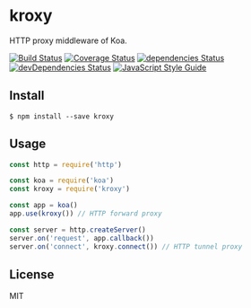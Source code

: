 # kroxy
HTTP proxy middleware of Koa.

[![Build Status](https://travis-ci.org/Gerhut/kroxy.svg?branch=master)](https://travis-ci.org/Gerhut/kroxy)
[![Coverage Status](https://coveralls.io/repos/github/Gerhut/kroxy/badge.svg?branch=master)](https://coveralls.io/github/Gerhut/kroxy?branch=master)
[![dependencies Status](https://david-dm.org/Gerhut/kroxy/status.svg)](https://david-dm.org/Gerhut/kroxy)
[![devDependencies Status](https://david-dm.org/Gerhut/kroxy/dev-status.svg)](https://david-dm.org/Gerhut/kroxy?type=dev)
[![JavaScript Style Guide](https://img.shields.io/badge/code%20style-standard-brightgreen.svg)](http://standardjs.com/)

## Install

    $ npm install --save kroxy

## Usage
```javascript
const http = require('http')

const koa = require('koa')
const kroxy = require('kroxy')

const app = koa()
app.use(kroxy()) // HTTP forward proxy

const server = http.createServer()
server.on('request', app.callback())
server.on('connect', kroxy.connect()) // HTTP tunnel proxy
```

## License

MIT

